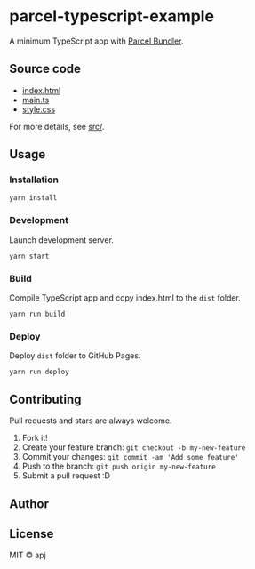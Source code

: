 # parcel-typescript-example

A minimum TypeScript app with [Parcel Bundler](https://parceljs.org/).

## Source code

- [index.html](./src/index.html)
- [main.ts](src/main.ts)
- [style.css](src/index.scss)

For more details, see [src/](./src/).

## Usage

### Installation
    yarn install

### Development
Launch development server.

    yarn start
    
### Build
Compile TypeScript app and copy index.html to the `dist` folder.

    yarn run build

### Deploy
Deploy `dist` folder to GitHub Pages.

    yarn run deploy

## Contributing
Pull requests and stars are always welcome.

1. Fork it!
2. Create your feature branch: `git checkout -b my-new-feature`
3. Commit your changes: `git commit -am 'Add some feature'`
4. Push to the branch: `git push origin my-new-feature`
5. Submit a pull request :D

## Author

## License

MIT © apj
